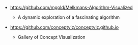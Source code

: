 - https://github.com/mgold/Melkmans-Algorithm-Visualized
  - A dynamic exploration of a fascinating algorithm

- https://github.com/conceptviz/conceptviz.github.io
  - Gallery of Concept Visualization 
